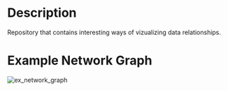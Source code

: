 # Description
Repository that contains interesting ways of vizualizing data relationships.


# Example Network Graph
![ex_network_graph](https://user-images.githubusercontent.com/30387055/146999745-5a004c1d-ddb1-488c-aced-53b7927a9af3.png)
